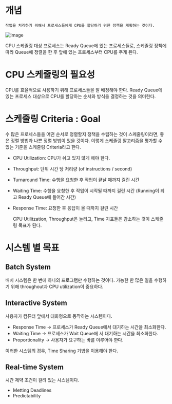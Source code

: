 # 개념
    작업을 처리하기 위해서 프로세스들에게 CPU를 할당하기 위한 정책을 계획하는 것이다.

![image](https://github.com/Ryeohwan/TRL/assets/73810834/9d64a4f2-fbcb-464c-b228-86277a2b3175)

CPU 스케줄링 대상 프로세스는 Ready Queue에 있는 프로세스들로, 스케줄링 정책에 따라 Queue에 정렬을 한 후 앞에 있는 프로세스부터 CPU를 주게 된다.

# CPU 스케줄링의 필요성
CPU를 효율적으로 사용하기 위해 프로세스들을 잘 배정해야 한다. Ready Queue에 있는 프로세스 대상으로 CPU를 할당하는 순서와 방식을 결정하는 것을 의미한다.

# 스케줄링 Criteria : Goal
수 많은 프로세스들을 어떤 순서로 정렬할지 정책을 수립하는 것이 스케줄링이라면, 좋은 정렬 방법과 나쁜 정렬 방법이 있을 것이다. 이렇게 스케줄링 알고리즘을 평가할 수 있는 기준을 스케줄링 Criteria라고 한다.

- CPU Utilization: CPU가 쉬고 있지 않게 해야 한다.
- Throughput: 단위 시간 당 처리량 (of instructions / second)
- Turnaround Time: 수행을 요청한 후 작업이 끝날 때까지 걸린 시간
- Waiting Time: 수행을 요청한 후 작업이 시작될 때까지 걸린 시간 (Running이 되고 Ready Queue에 들어간 시간)
- Response Time: 요청한 후 응답이 올 때까지 걸린 시간

    CPU Utilitzation, Throughput은 늘리고, Time 지표들은 감소하는 것이 스케줄링 목표가 된다.

# 시스템 별 목표

## Batch System

배치 시스템은 한 번에 하나의 프로그램만 수행하는 것이다. 가능한 한 많은 일을 수행하기 위해 throughout과 CPU utilization이 중요하다.

## Interactive System
사용자가 컴퓨터 앞에서 대화형으로 동작하는 시스템이다.
 
- Response Time → 프로세스가 Ready Queue에서 대기하는 시간을 최소화한다.
- Waiting Time → 프로세스가 Wait Queue에 서 대기하는 시간을 최소화한다.
- Proportionality → 사용자가 요구하는 바를 이루어야 한다.

이러한 시스템의 경우, Time Sharing 기법을 이용해야 한다.

## Real-time System

시간 제약 조건이 걸려 있는 시스템이다.

- Metting Deadlines
- Predictability


 
